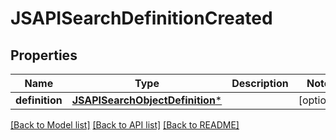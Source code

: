 # JSAPISearchDefinitionCreated

## Properties
Name | Type | Description | Notes
------------ | ------------- | ------------- | -------------
**definition** | [**JSAPISearchObjectDefinition***](JSAPISearchObjectDefinition.md) |  | [optional] 

[[Back to Model list]](../README.md#documentation-for-models) [[Back to API list]](../README.md#documentation-for-api-endpoints) [[Back to README]](../README.md)


